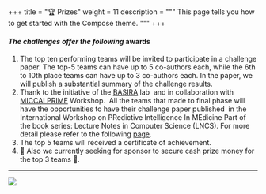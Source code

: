 
+++
title = "🏆 Prizes"
weight = 11
description = """
This page tells you how to get started with the Compose theme.
"""
+++



#### **_The challenges offer the following_ awards**

1.  The top ten performing teams will be invited to participate in a challenge paper. The top-5 teams can have up to 5 co-authors each, while the 6th to 10th place teams can have up to 3 co-authors each. In the paper, we will publish a substantial summary of the challenge results.
2.  Thank to the initiative of the [BASIRA](https://basira-lab.com/) lab  and in collaboration with [MICCAI PRIME](https://basira-lab.com/prime-miccai-2024/) Workshop.  All the teams that made to final phase will have the opportunities to have their challenge paper published  in the International Workshop on PRedictive Intelligence In MEdicine Part of the book series: Lecture Notes in Computer Science (LNCS). For more detail please refer to the following [page](https://mario.grand-challenge.org/challenge-publication/).   
3.  The top 5 teams will received a certificate of achievement.
4.  🤑 Also we currently seeking for sponsor to secure cash prize money for the top 3 teams 🤑.

* * *

![](/../../../images/sponsors.png)